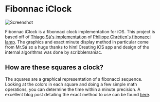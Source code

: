 # Fibonnac iClock

![Screenshot](https://raw.githubusercontent.com/scribblemaniac/Fibonnac-iClock/master/Screenshot.png)

Fibonnac iClock is a fibonnaci clock implementation for iOS. This project is based off of [Thiago Sá's implementation](http://tts.eng.br/the-fibonacci-clock/) of [Philippe Chrétien's fibonacci lamp](https://www.kickstarter.com/projects/basbrun/fibonacci-clock-an-open-source-clock-for-nerds-wit). The graphics and exact minute display method in particular come from Mr.Sá so a huge thanks to him! Creating iOS app and design of the internal algorithms was done by scribblemaniac.

## How are these squares a clock?

The squares are a graphical representation of a fibonacci sequence. Looking at the colors in each square and doing a few simple math operations, you can determine the time within a minute precision. A excellent blog post detailing the exact method to use can be found [here](http://tts.eng.br/the-fibonacci-clock/).
